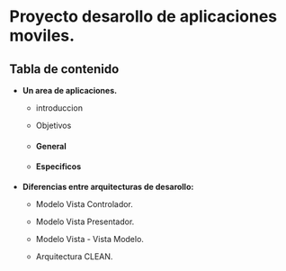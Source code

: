 # Proyecto desarollo de aplicaciones moviles.

## Tabla de contenido
- **Un area de aplicaciones.**

	- introduccion
  
	- Objetivos
  
    - #### General
    
     - #### Especificos
     
- **Diferencias entre arquitecturas de desarollo:**

  - Modelo Vista Controlador.
  
  - Modelo Vista Presentador.
  
  - Modelo Vista - Vista Modelo.
  
  - Arquitectura CLEAN.
